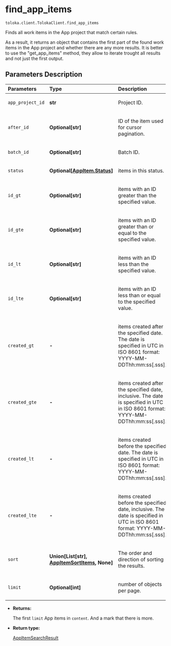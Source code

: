 # find_app_items
`toloka.client.TolokaClient.find_app_items`

Finds all work items in the App project that match certain rules.


As a result, it returns an object that contains the first part of the found work items in the App project
and whether there are any more results.
It is better to use the "get_app_items" method, they allow to iterate trought all results
and not just the first output.

## Parameters Description

| Parameters | Type | Description |
| :----------| :----| :-----------|
`app_project_id`|**str**|<p>Project ID.</p>
`after_id`|**Optional\[str\]**|<p>ID of the item used for cursor pagination.</p>
`batch_id`|**Optional\[str\]**|<p>Batch ID.</p>
`status`|**Optional\[[AppItem.Status](toloka.client.app.AppItem.Status.md)\]**|<p>items in this status.</p>
`id_gt`|**Optional\[str\]**|<p>items with an ID greater than the specified value.</p>
`id_gte`|**Optional\[str\]**|<p>items with an ID greater than or equal to the specified value.</p>
`id_lt`|**Optional\[str\]**|<p>items with an ID less than the specified value.</p>
`id_lte`|**Optional\[str\]**|<p>items with an ID less than or equal to the specified value.</p>
`created_gt`|**-**|<p>items created after the specified date. The date is specified in UTC in ISO 8601 format: YYYY-MM-DDThh:mm:ss[.sss].</p>
`created_gte`|**-**|<p>items created after the specified date, inclusive. The date is specified in UTC in ISO 8601 format: YYYY-MM-DDThh:mm:ss[.sss].</p>
`created_lt`|**-**|<p>items created before the specified date. The date is specified in UTC in ISO 8601 format: YYYY-MM-DDThh:mm:ss[.sss].</p>
`created_lte`|**-**|<p>items created before the specified date, inclusive. The date is specified in UTC in ISO 8601 format: YYYY-MM-DDThh:mm:ss[.sss].</p>
`sort`|**Union\[List\[str\], [AppItemSortItems](toloka.client.search_requests.AppItemSortItems.md), None\]**|<p>The order and direction of sorting the results.</p>
`limit`|**Optional\[int\]**|<p>number of objects per page.</p>

* **Returns:**

  The first `limit` App items in `content`. And a mark that there is more.

* **Return type:**

  [AppItemSearchResult](toloka.client.search_results.AppItemSearchResult.md)
